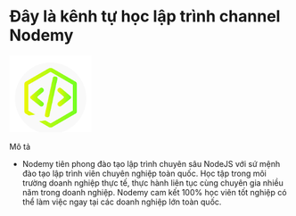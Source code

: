 # Đây là kênh tự học lập trình channel Nodemy

![Nodemy](nodemy.png)

Mô tả

- Nodemy tiên phong đào tạo lập trình chuyên sâu NodeJS với sứ mệnh đào tạo lập trình viên chuyên nghiệp toàn quốc. Học tập trong môi trường doanh nghiệp thực tế, thực hành liên tục cùng chuyên gia nhiều năm trong doanh nghiệp. Nodemy cam kết 100% học viên tốt nghiệp có thể làm việc ngay tại các doanh nghiệp lớn toàn quốc.
